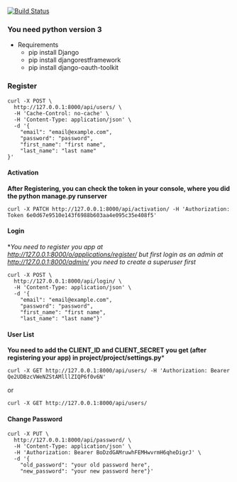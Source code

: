 [![Build Status](https://travis-ci.org/ghost-account-1/coding_activity.svg?branch=dev)](https://travis-ci.org/ghost-account-1/coding_activity)

### You need python version 3
- Requirements
    - pip install Django
    - pip install djangorestframework
    - pip install django-oauth-toolkit


### Register
```
curl -X POST \
  http://127.0.0.1:8000/api/users/ \
  -H 'Cache-Control: no-cache' \
  -H 'Content-Type: application/json' \
  -d '{
    "email": "email@example.com",
    "password": "password",
    "first_name": "first name",
    "last_name": "last name"
}'
```

#### Activation 
**After Registering, you can check the token in your console, where you did the python manage.py runserver**
```
curl -X PATCH http://127.0.0.1:8000/api/activation/ -H 'Authorization: Token 6e0d67e9510e143f6988b603aa4e095c35e408f5'
```

#### Login 
**You need to register you app at http://127.0.0.1:8000/o/applications/register/ but first login as an admin at http://127.0.0.1:8000/admin/ *you need to create a superuser first**
```
curl -X POST \
  http://127.0.0.1:8000/api/login/ \
  -H 'Content-Type: application/json' \
  -d '{
    "email": "email@example.com",
    "password": "password",
    "first_name": "first name",
    "last_name": "last name"}'
```

#### User List
**You need to add the CLIENT_ID and CLIENT_SECRET you get (after registering your app) in project/project/settings.py***
```
curl -X GET http://127.0.0.1:8000/api/users/ -H 'Authorization: Bearer Qe2UDBzcVWeNZStAMlllZIQP6f0v6N'
```
or

```
curl -X GET http://127.0.0.1:8000/api/users/
```

#### Change Password
```
curl -X PUT \
  http://127.0.0.1:8000/api/password/ \
  -H 'Content-Type: application/json' \
  -H 'Authorization: Bearer BoDzdGAMruwhFEMHwvrmH6qheDigrJ' \
  -d '{
    "old_password": "your old password here",
    "new_password": "your new password here"}'
```
